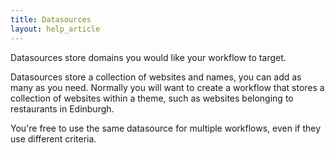 ```yaml
---
title: Datasources
layout: help_article
---
```


Datasources store domains you would like your workflow to target.

Datasources store a collection of websites and names, you can add as many as you need. Normally you will want to create a workflow that stores a collection of websites within a theme, such as websites belonging to restaurants in Edinburgh.

You're free to use the same datasource for multiple workflows, even if they use different criteria.